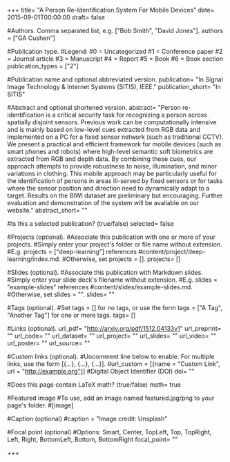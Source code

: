 +++ 
title= "A Person Re-Identification System For Mobile Devices" 
date= 2015-09-01T00:00:00 
draft= false

#Authors. Comma separated list, e.g. ["Bob Smith", "David Jones"].
authors = ["GA Cushen"]

#Publication type.
#Legend:
#0 = Uncategorized
#1 = Conference paper
#2 = Journal article
#3 = Manuscript
#4 = Report
#5 = Book
#6 = Book section
publication_types = ["2"]

#Publication name and optional abbreviated version.
publication= "In Signal Image Technology & Internet Systems (SITIS), IEEE." 
publication_short= "In SITIS"

#Abstract and optional shortened version.
abstract= "Person re-identification is a critical security task for recognizing a person across spatially disjoint sensors. Previous work can be computationally intensive and is mainly based on low-level cues extracted from RGB data and implemented on a PC for a fixed sensor network (such as traditional CCTV). We present a practical and efficient framework for mobile devices (such as smart phones and robots) where high-level semantic soft biometrics are extracted from RGB and depth data. By combining these cues, our approach attempts to provide robustness to noise, illumination, and minor variations in clothing. This mobile approach may be particularly useful for the identification of persons in areas ill-served by fixed sensors or for tasks where the sensor position and direction need to dynamically adapt to a target. Results on the BIWI dataset are preliminary but encouraging. Further evaluation and demonstration of the system will be available on our website." 
abstract_short= ""

#Is this a selected publication? (true/false)
selected= false

#Projects (optional).
#Associate this publication with one or more of your projects.
#Simply enter your project's folder or file name without extension.
#E.g. projects = ["deep-learning"] references
#content/project/deep-learning/index.md.
#Otherwise, set projects = [].
projects= []

#Slides (optional).
#Associate this publication with Markdown slides.
#Simply enter your slide deck's filename without extension.
#E.g. slides = "example-slides" references
#content/slides/example-slides.md.
#Otherwise, set slides = "".
slides= ""

#Tags (optional).
#Set tags = [] for no tags, or use the form tags = ["A Tag", "Another Tag"] for one or more tags.
tags= []

#Links (optional).
url_pdf= "http://arxiv.org/pdf/1512.04133v1" 
url_preprint= "" 
url_code= "" 
url_dataset= "" 
url_project= "" 
url_slides= "" 
url_video= "" 
url_poster= "" 
url_source= ""

#Custom links (optional).
#Uncomment line below to enable. For multiple links, use the form [{...}, {...}, {...}].
#url_custom = [{name = "Custom Link", url = "http://example.org"}]
#Digital Object Identifier (DOI)
doi= ""

#Does this page contain LaTeX math? (true/false)
math= true

#Featured image
#To use, add an image named featured.jpg/png to your page's folder.
#[image]

#Caption (optional)
#caption = "Image credit: Unsplash"

#Focal point (optional)
#Options: Smart, Center, TopLeft, Top, TopRight, Left, Right, BottomLeft, Bottom, BottomRight
focal_point= "" 

+++
